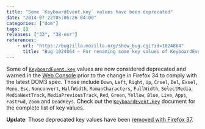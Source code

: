 ```yaml
---
title: "Some `KeyboardEvent.key` values have been deprecated"
date: "2014-07-22T05:06:26-04:00"
categories: ["dom"]
tags: []
releases: ["33", "38-esr"]
references:
    - url: "https://bugzilla.mozilla.org/show_bug.cgi?id=1024864"
      title: "Bug 1024864 – For renaming some key values of KeyboardEvent.key on 33, we should warn it on the Console"
---
```

Some of [`KeyboardEvent.key`](https://developer.mozilla.org/docs/Web/API/KeyboardEvent.key) values are now considered deprecated and warned in the [Web Console](https://developer.mozilla.org/docs/Tools/Web_Console) prior to the change in Firefox 34 to comply with the latest DOM3 spec. Those include `Down`, `Left`, `Right`, `Up`, `Crsel`, `Del`, `Exsel`, `Menu`, `Esc`, `Nonconvert`, `HalfWidth`, `RomanCharacters`, `FullWidth`, `SelectMedia`, `MediaNextTrack`, `MediaPreviousTrack`, `Red`, `Green`, `Yellow`, `Blue`, `Live`, `Apps`, `FastFwd`, `Zoom` and `DeadKeys`. Check out the [`KeyboardEvent.key`](https://developer.mozilla.org/docs/Web/API/KeyboardEvent.key) document for the complete list of key values.

**Update**: Those deprecated key values have been [removed with Firefox 37](https://www.fxsitecompat.dev/en-CA/docs/2015/keyboardevent-key-values-have-been-updated-for-the-latest-spec/).

